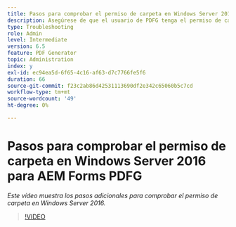 ```yaml
---
title: Pasos para comprobar el permiso de carpeta en Windows Server 2016
description: Asegúrese de que el usuario de PDFG tenga el permiso de carpeta necesario en Windows Server 2016
type: Troubleshooting
role: Admin
level: Intermediate
version: 6.5
feature: PDF Generator
topic: Administration
index: y
exl-id: ec94ea5d-6f65-4c16-af63-d7c7766fe5f6
duration: 66
source-git-commit: f23c2ab86d42531113690df2e342c65060b5c7cd
workflow-type: tm+mt
source-wordcount: '49'
ht-degree: 0%

---
```


# Pasos para comprobar el permiso de carpeta en Windows Server 2016 para AEM Forms PDFG

*Este vídeo muestra los pasos adicionales para comprobar el permiso de carpeta en Windows Server 2016.*

>[!VIDEO](https://video.tv.adobe.com/v/335519?quality=12&learn=on)
